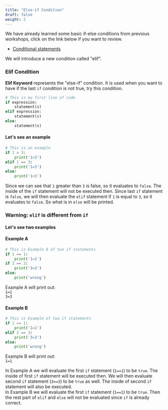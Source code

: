 ```yaml
---
title: "Else-if Condition"
draft: false
weight: 2
---
```


We have already learned some basic if-else conditions from previous workshops, click on the link below if you want to review.

- <a href="../../python-basics/conditional-statements"> Conditional statements </a>

We will introduce a new condition called "elif".

### Elif Condition

**Elif  Keyword** represents the "else-if" condition. It is used when you want to have if the last `if` condition is not true, try this condition.

```python
# This is my first line of code
if expression:
    statement(s)
elif expression:
    statement(s)
else:
    statement(s)
```

#### Let's see an example
```python
# This is an example
if 1 > 3:
    print('1>3')
elif 1 == 3:
    print('1=3')
else:
    print('1<3')
```
Since we can see that `1` greater than `3` is false, so it evaluates to `false`. The inside of the `if` statement will not be executed then. Since last `if` statement is `false`, we will then evaluate the `elif` statement if `1` is equal to `3`, so it evaluates to `false`. So what is in `else` will be printed.
### Warning: `elif` is different from `if`  
#### Let's see two examples
#### Example A
```python
# This is Example A of two if statements
if 1 == 1:
    print('1=1')
if 3 == 3:
    print('3=3')
else:
    print('wrong')
```
Example A will print out:<br/>
`1=1`<br/>
`3=3`<br/>

#### Example B
```python
# This is Example of two if statements
if 1 == 1:
    print('1=1')
elif 3 == 3:
    print('3=3')
else:
    print('wrong')
```
Example B will print out:<br/>
`1=1`<br/>

In Example A we will evaluate the first `if` statement (`1==1`) to be `true`. The inside of first `if` statement will be executed then. We will then evaluate second `if` statement (`3==3`) to be `true` as well. The inside of second `if` statement will also be executed.<br/>
In Example B we will evaluate the first `if` statement (`1==1`) to be `true`. Then the rest part of `elif` and `else` will not be evaluated since `if` is already correct.
